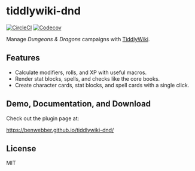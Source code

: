 # tiddlywiki-dnd

[![CircleCI](https://img.shields.io/circleci/project/github/benwebber/tiddlywiki-dnd/master.svg)](https://circleci.com/gh/benwebber/tiddlywiki-dnd)
[![Codecov](https://img.shields.io/codecov/c/github/benwebber/tiddlywiki-dnd.svg)](https://codecov.io/gh/benwebber/tiddlywiki-dnd)

Manage *Dungeons & Dragons* campaigns with [TiddlyWiki](https://tiddlywiki.com/).

## Features

* Calculate modifiers, rolls, and XP with useful macros.
* Render stat blocks, spells, and checks like the core books.
* Create character cards, stat blocks, and spell cards with a single click.

## Demo, Documentation, and Download

Check out the plugin page at:

https://benwebber.github.io/tiddlywiki-dnd/

## License

MIT
